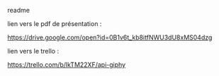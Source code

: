 readme

lien vers le pdf de présentation : 

https://drive.google.com/open?id=0B1v6t_kb8itfNWU3dU8xMS04dzg

lien vers le trello : 

https://trello.com/b/lkTM22XF/api-giphy

